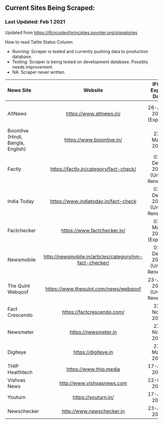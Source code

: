 ## Current Sites Being Scraped:

### Last Updated: Feb 1 2021

Updated from https://ifcncodeofprinciples.poynter.org/signatories

How to read Tattle Status Column: 

* Running: Scraper is tested and currently pushing data to production database.
* Testing: Scraper is being tested on development database. Possibly needs improvement. 
* NA: Scraper never written. 



 News Site              | Website                         | IFCN Expiry Date    |License Terms     | Tattle Status   |
| :-------------------- | :----------------------------:  | :-----------------: |:----------------:| :--------------:|
|  AltNews                          | https://www.altnews.in/                | 26-Apr-2020 (Expired) | Attribution 3.0 Unported (CC BY 3.0)| Running |
| Boomlive (Hindi, Bangla, English) | https://www.boomlive.in/               | 27-May-2021   |   Unclear |  Running |
|  Factly                           | https://factly.in/category/fact-check/ | 01-Dec-2020 (Under Renewal)  | CC Attribution 4.0 International License|  Running |
|  India Today                      | https://www.indiatoday.in/fact-check   | 01-Dec-2020 (Under Renewal)   | Unclear  |   Running |
|  Factchecker                      | https://www.factchecker.in/            | 01-Mar-2020 (Expired) | Unclear  |   Running |
|  Newsmobile                       | http://newsmobile.in/articles/category/nm-fact-checker/  | 01-Dec-2020 (Under Renewal) | Unclear  |   Running |
|  The Quint Webqoof                | https://www.thequint.com/news/webqoof  | 23-Jan-2021 (Under Renewal)| Unclear  |   Testing |
|  Fact Crescendo                   | https://factcrescendo.com/             | 23-Nov-2021     |          | NA     |
|  Newsmeter                        | https://newsmeter.in                   | 27-Nov-2021     |          | NA     |
|  Digiteye                         | https://digiteye.in                    | 27-May-2021     |          | Testing |
|  THIP Healthtech                  | https://www.thip.media                 | 17-Jun-2021     |          | NA      | 
|  Vishvas News                     | http://www.vishvasnews.com             | 22-Feb-2021     |          | Testing |  
|  Youturn                          | https://youturn.in/                    | 17-Jun-2021     |          | NA      |
|  Newschecker                      | http://www.newschecker.in              | 23-Jan-2020     |          | Testing |

